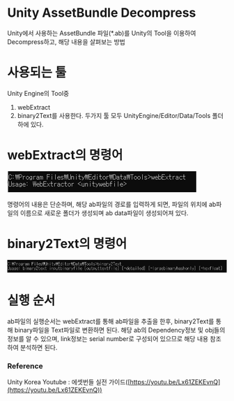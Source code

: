 # Unity AssetBundle Decompress

Unity에서 사용하는 AssetBundle 파일(*.ab)를 Unity의 Tool을 이용하여 Decompress하고, 해당 내용을 살펴보는 방법

# 사용되는 툴

Unity Engine의 Tool중 
1) webExtract
2) binary2Text를 사용한다.
두가지 툴 모두 UnityEngine/Editor/Data/Tools 폴더 하에 있다.

# webExtract의 명령어

![Unity_AssetBundle_Decompress/Untitled.png](Unity_AssetBundle_Decompress/Untitled.png)

명령어의 내용은 단순하며, 해당 ab파일의 경로를 입력하게 되면, 파일의 위치에 ab파일의 이름으로 새로운 폴더가 생성되며 ab data파일이 생성되어져 있다.

# binary2Text의 명령어

![Unity_AssetBundle_Decompress/Untitled%201.png](Unity_AssetBundle_Decompress/Untitled%201.png)

# 실행 순서

ab파일의 실행순서는 webExtract를 통해 ab파일을 추출을 한후, binary2Text를 통해 binary파일을 Text파일로 변환하면 된다.
해당 ab의 Dependency정보 및 obj들의 정보를 알 수 있으며, link정보는 serial number로 구성되어 있으므로 해당 내용 참조하여 분석하면 된다.

### Reference

Unity Korea Youtube : 에셋번들 실전 가이드([https://youtu.be/Lx61ZEKEvnQ](https://youtu.be/Lx61ZEKEvnQ))